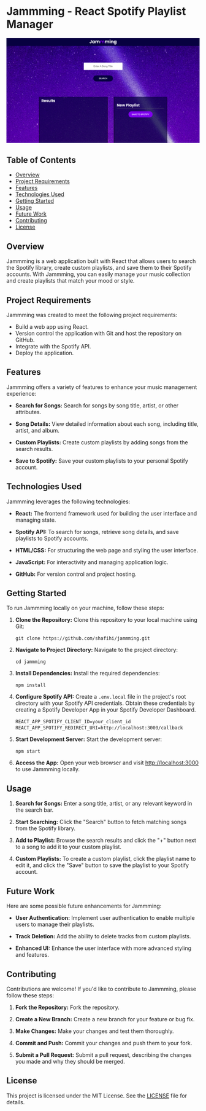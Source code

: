 # Jammming - React Spotify Playlist Manager

![Jammming Screenshot](screenshot.png)

## Table of Contents

- [Overview](#overview)
- [Project Requirements](#project-requirements)
- [Features](#features)
- [Technologies Used](#technologies-used)
- [Getting Started](#getting-started)
- [Usage](#usage)
- [Future Work](#future-work)
- [Contributing](#contributing)
- [License](#license)

## Overview

Jammming is a web application built with React that allows users to search the Spotify library, create custom playlists, and save them to their Spotify accounts. With Jammming, you can easily manage your music collection and create playlists that match your mood or style.

## Project Requirements

Jammming was created to meet the following project requirements:

- Build a web app using React.
- Version control the application with Git and host the repository on GitHub.
- Integrate with the Spotify API.
- Deploy the application.

## Features

Jammming offers a variety of features to enhance your music management experience:

- **Search for Songs:** Search for songs by song title, artist, or other attributes.

- **Song Details:** View detailed information about each song, including title, artist, and album.

- **Custom Playlists:** Create custom playlists by adding songs from the search results.

- **Save to Spotify:** Save your custom playlists to your personal Spotify account.

## Technologies Used

Jammming leverages the following technologies:

- **React:** The frontend framework used for building the user interface and managing state.

- **Spotify API:** To search for songs, retrieve song details, and save playlists to Spotify accounts.

- **HTML/CSS:** For structuring the web page and styling the user interface.

- **JavaScript:** For interactivity and managing application logic.

- **GitHub:** For version control and project hosting.

## Getting Started

To run Jammming locally on your machine, follow these steps:

1. **Clone the Repository:** Clone this repository to your local machine using Git:

   ```shell
   git clone https://github.com/shafihi/jammming.git
   ```

2. **Navigate to Project Directory:** Navigate to the project directory:

   ```shell
   cd jammming
   ```

3. **Install Dependencies:** Install the required dependencies:

   ```shell
   npm install
   ```

4. **Configure Spotify API:** Create a `.env.local` file in the project's root directory with your Spotify API credentials. Obtain these credentials by creating a Spotify Developer App in your Spotify Developer Dashboard.

   ```env
   REACT_APP_SPOTIFY_CLIENT_ID=your_client_id
   REACT_APP_SPOTIFY_REDIRECT_URI=http://localhost:3000/callback
   ```

5. **Start Development Server:** Start the development server:

   ```shell
   npm start
   ```

6. **Access the App:** Open your web browser and visit [http://localhost:3000](http://localhost:3000) to use Jammming locally.

## Usage

1. **Search for Songs:** Enter a song title, artist, or any relevant keyword in the search bar.

2. **Start Searching:** Click the "Search" button to fetch matching songs from the Spotify library.

3. **Add to Playlist:** Browse the search results and click the "+" button next to a song to add it to your custom playlist.

4. **Custom Playlists:** To create a custom playlist, click the playlist name to edit it, and click the "Save" button to save the playlist to your Spotify account.

## Future Work

Here are some possible future enhancements for Jammming:

- **User Authentication:** Implement user authentication to enable multiple users to manage their playlists.

- **Track Deletion:** Add the ability to delete tracks from custom playlists.

- **Enhanced UI:** Enhance the user interface with more advanced styling and features.

## Contributing

Contributions are welcome! If you'd like to contribute to Jammming, please follow these steps:

1. **Fork the Repository:** Fork the repository.

2. **Create a New Branch:** Create a new branch for your feature or bug fix.

3. **Make Changes:** Make your changes and test them thoroughly.

4. **Commit and Push:** Commit your changes and push them to your fork.

5. **Submit a Pull Request:** Submit a pull request, describing the changes you made and why they should be merged.

## License

This project is licensed under the MIT License. See the [LICENSE](LICENSE) file for details.
